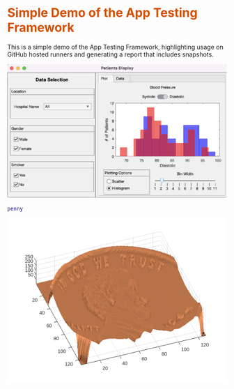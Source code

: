 
# <span style="color:rgb(213,80,0)">Simple Demo of the App Testing Framework</span>

This is a simple demo of the App Testing Framework, highlighting usage on GitHub hosted runners and generating a report that includes snapshots.


<p style="text-align:left"><img src="README_media/image_0.png" width="1204" alt="image_0.png"></p>

```matlab
penny
```

<center><img src="README_media/figure_0.png" width="585" alt="figure_0.png"></center>

